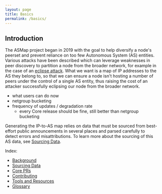 ```yaml
---
layout: page
title: Basics
permalink: /basics/
---
```


## Introduction

The ASMap project began in 2019 with the goal to help diversify a node's peerset and prevent reliance on too few Autonomous System (AS) entities. Various attacks have been described which can leverage weaknesses in peer discovery to partition a node from the broader network, for example in the case of an [eclipse attack](https://bitcoinops.org/en/topics/eclipse-attacks/). What we want is a map of IP addresses to the AS they belong to, so that we can ensure a node isn't hosting a number of peers under the control of a single AS entity, thus raising the cost of an attacker successfully eclipsing our node from the broader network.

- what users can do now
- netgroup bucketing
- frequency of updates / degradation rate
    - every Core release should be fine, still better than netgroup bucketing

Generating the IP-to-AS map relies on data that must be sourced from best-effort public announcements in several places and parsed carefully to detect errors and misattributions. To learn more about the sourcing of this AS data, see [Sourcing Data](../data-sourcing.md).

Index:
- [Background](../background)
- [Sourcing Data](../sourcing-data)
- [Core PRs]()
- [Contributing]()
- [Tools and Resources](../tools-and-resources)
- [Glossary](../glossary)
